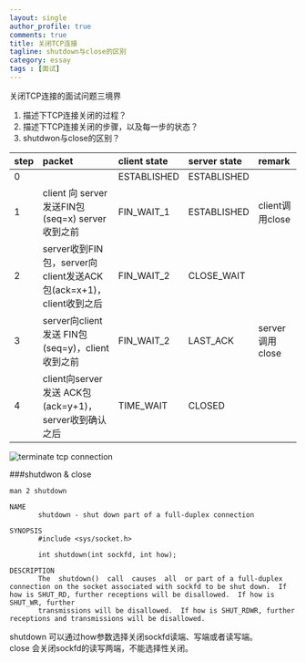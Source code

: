 ```yaml
---
layout: single
author_profile: true
comments: true
title: 关闭TCP连接
tagline: shutdown与close的区别
category: essay
tags : [面试]
---
```


关闭TCP连接的面试问题三境界  

1. 描述下TCP连接关闭的过程？
2. 描述下TCP连接关闭的步骤，以及每一步的状态？  
3. shutdwon与close的区别？  

| step | packet | client state | server state | remark |
|:-------|:---------|:----------|:-------------|:------ |
|0 |	| ESTABLISHED | ESTABLISHED | |
|1  | client 向 server 发送FIN包(seq=x) server收到之前| FIN_WAIT_1 | ESTABLISHED| client调用close|
|2 | server收到FIN包，server向client发送ACK包(ack=x+1)，client收到之后 | FIN_WAIT_2 |  CLOSE_WAIT | |
|3 | server向client发送 FIN包(seq=y)，client收到之前  | FIN_WAIT_2 |  LAST_ACK | server 调用close|
|4 | client向server发送 ACK包(ack=y+1)，server收到确认之后  | TIME_WAIT |  CLOSED | |

![terminate tcp connection](http://www.masterraghu.com/subjects/np/introduction/unix_network_programming_v1.3/files/02fig05.gif)


###shutdwon & close

`man 2 shutdown`

    NAME
           shutdown - shut down part of a full-duplex connection
    
    SYNOPSIS
           #include <sys/socket.h>
    
           int shutdown(int sockfd, int how);
    
    DESCRIPTION
           The  shutdown()  call  causes  all  or part of a full-duplex connection on the socket associated with sockfd to be shut down.  If how is SHUT_RD, further receptions will be disallowed.  If how is SHUT_WR, further
           transmissions will be disallowed.  If how is SHUT_RDWR, further receptions and transmissions will be disallowed.
           

shutdown 可以通过how参数选择关闭sockfd读端、写端或者读写端。   
close 会关闭sockfd的读写两端，不能选择性关闭。  


